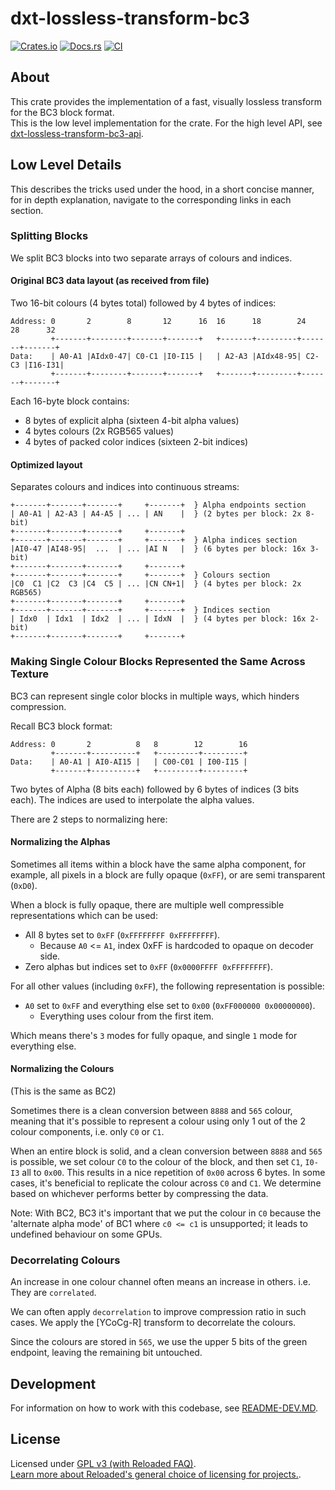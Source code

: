 # dxt-lossless-transform-bc3

[![Crates.io](https://img.shields.io/crates/v/dxt-lossless-transform-bc3.svg)](https://crates.io/crates/dxt-lossless-transform-bc3)
[![Docs.rs](https://docs.rs/dxt-lossless-transform-bc3/badge.svg)](https://docs.rs/dxt-lossless-transform-bc3)
[![CI](https://github.com/Sewer56/dxt-lossless-transform/actions/workflows/rust.yml/badge.svg)](https://github.com/Sewer56/dxt-lossless-transform/actions)

## About

This crate provides the implementation of a fast, visually lossless transform for the BC3 block format.  
This is the low level implementation for the crate. For the high level API, see [dxt-lossless-transform-bc3-api].  

## Low Level Details

This describes the tricks used under the hood, in a short concise manner, for in depth explanation,
navigate to the corresponding links in each section.

### Splitting Blocks

We split BC3 blocks into two separate arrays of colours and indices.

#### Original BC3 data layout (as received from file)

Two 16-bit colours (4 bytes total) followed by 4 bytes of indices:

```text
Address: 0       2        8       12      16  16      18        24      28      32
         +-------+--------+-------+-------+   +-------+---------+-------+-------+
Data:    | A0-A1 |AIdx0-47| C0-C1 |I0-I15 |   | A2-A3 |AIdx48-95| C2-C3 |I16-I31|
         +-------+--------+-------+-------+   +-------+---------+-------+-------+
```

Each 16-byte block contains:
- 8 bytes of explicit alpha (sixteen 4-bit alpha values)
- 4 bytes colours (2x RGB565 values)
- 4 bytes of packed color indices (sixteen 2-bit indices)

#### Optimized layout

Separates colours and indices into continuous streams:

```text
+-------+-------+-------+     +-------+  } Alpha endpoints section
| A0-A1 | A2-A3 | A4-A5 | ... | AN    |  } (2 bytes per block: 2x 8-bit)
+-------+-------+-------+     +-------+
+-------+-------+-------+     +-------+  } Alpha indices section
|AI0-47 |AI48-95|  ...  | ... |AI N   |  } (6 bytes per block: 16x 3-bit)
+-------+-------+-------+     +-------+
+-------+-------+-------+     +-------+  } Colours section
|C0  C1 |C2  C3 |C4  C5 | ... |CN CN+1|  } (4 bytes per block: 2x RGB565)
+-------+-------+-------+     +-------+
+-------+-------+-------+     +-------+  } Indices section
| Idx0  | Idx1  | Idx2  | ... | IdxN  |  } (4 bytes per block: 16x 2-bit)
+-------+-------+-------+     +-------+
```

### Making Single Colour Blocks Represented the Same Across Texture

BC3 can represent single color blocks in multiple ways, which hinders compression.

Recall BC3 block format:

```text
Address: 0       2          8   8        12        16
         +-------+----------+   +---------+---------+
Data:    | A0-A1 | AI0-AI15 |   | C00-C01 | I00-I15 |
         +-------+----------+   +---------+---------+
```

Two bytes of Alpha (8 bits each) followed by 6 bytes of indices (3 bits each).
The indices are used to interpolate the alpha values.

There are 2 steps to normalizing here:

#### Normalizing the Alphas

Sometimes all items within a block have the same alpha component, for example, all pixels in a block
are fully opaque (`0xFF`), or are semi transparent (`0xD0`). 

When a block is fully opaque, there are multiple well compressible representations which can be used:

- All 8 bytes set to `0xFF` (`0xFFFFFFFF 0xFFFFFFFF`).
  - Because `A0` <= `A1`, index 0xFF is hardcoded to opaque on decoder side.
- Zero alphas but indices set to `0xFF` (`0x0000FFFF 0xFFFFFFFF`).

For all other values (including `0xFF`), the following representation is possible:

- `A0` set to `0xFF` and everything else set to `0x00` (`0xFF000000 0x00000000`).
  - Everything uses colour from the first item.

Which means there's `3` modes for fully opaque, and single `1` mode for everything else.

#### Normalizing the Colours

(This is the same as BC2)

Sometimes there is a clean conversion between `8888` and `565` colour, meaning that it's possible
to represent a colour using only 1 out of the 2 colour components, i.e. only `C0` or `C1`.

When an entire block is solid, and a clean conversion between `8888` and `565` is possible, we set
colour `C0` to the colour of the block, and then set `C1`, `I0-I3` all to `0x00`. This results in a
nice repetition of `0x00` across 6 bytes. In some cases, it's beneficial to replicate
the colour across `C0` and `C1`. We determine based on whichever performs better by compressing the data.

Note: With BC2, BC3 it's important that we put the colour in `C0` because the 'alternate alpha mode' of
BC1 where `c0 <= c1` is unsupported; it leads to undefined behaviour on some GPUs.

### Decorrelating Colours

An increase in one colour channel often means an increase in others. 
i.e. They are `correlated`.

We can often apply `decorrelation` to improve compression ratio in such cases.
We apply the [YCoCg-R] transform to decorrelate the colours.

Since the colours are stored in `565`, we use the upper 5 bits of the green endpoint, leaving the
remaining bit untouched.

## Development

For information on how to work with this codebase, see [README-DEV.MD][readme-dev].

## License

Licensed under [GPL v3 (with Reloaded FAQ)](./LICENSE).  
[Learn more about Reloaded's general choice of licensing for projects.][reloaded-license].  

[codecov]: https://about.codecov.io/
[crates-io-key]: https://crates.io/settings/tokens
[nuget-key]: https://www.nuget.org/account/apikeys
[docs]: https://dxt-lossless-transform.github.io/dxt-lossless-transform
[reloaded-license]: https://reloaded-project.github.io/Reloaded.MkDocsMaterial.Themes.R2/Pages/license.html
[readme-dev]: https://github.com/Sewer56/dxt-lossless-transform/blob/main/README-DEV.MD
[dxt-lossless-transform-bc3-api]: https://github.com/Sewer56/dxt-lossless-transform/tree/main/projects/dxt-lossless-transform-bc3-api